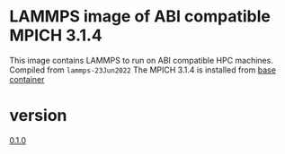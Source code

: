 # LAMMPS image of ABI compatible MPICH 3.1.4

This image contains LAMMPS to run on ABI compatible HPC machines. Compiled from `lammps-23Jun2022`
The MPICH 3.1.4 is installed from [base container](https://hub.docker.com/repository/docker/container4hpc/base-mpich314) 

# version

[0.1.0](https://hub.docker.com/repository/docker/containers4hpc/lammps-mpich314)
